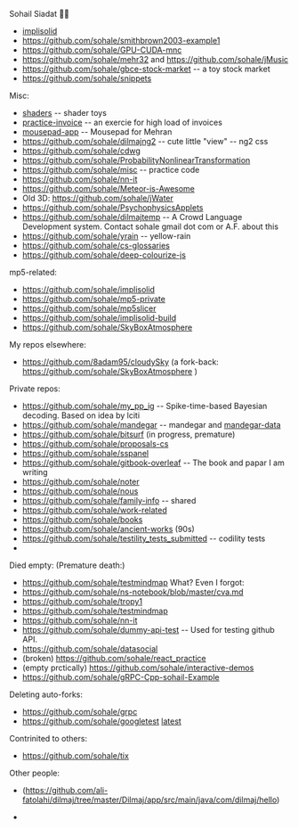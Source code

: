 Sohail Siadat 🌟✨

- [implisolid](https://github.com/sohale/implisolid)
- https://github.com/sohale/smithbrown2003-example1
- https://github.com/sohale/GPU-CUDA-mnc
- https://github.com/sohale/mehr32 and https://github.com/sohale/jMusic
- https://github.com/sohale/gbce-stock-market -- a toy stock market
- https://github.com/sohale/snippets

Misc:
- [shaders](https://github.com/sohale/shaders) -- shader toys
- [practice-invoice](https://github.com/sohale/practice-invoice) -- an exercie for high load of invoices
- [mousepad-app](https://github.com/sohale/mousepad-app) -- Mousepad for Mehran
- https://github.com/sohale/dilmajng2 -- cute little "view" -- ng2 css
- https://github.com/sohale/cdwg
- https://github.com/sohale/ProbabilityNonlinearTransformation
- https://github.com/sohale/misc -- practice code
- https://github.com/sohale/nn-it
- https://github.com/sohale/Meteor-is-Awesome
- Old 3D: https://github.com/sohale/jWater
- https://github.com/sohale/PsychophysicsApplets
- https://github.com/sohale/dilmajtemp -- A Crowd Language Development system. Contact sohale gmail dot com or A.F. about this
- https://github.com/sohale/yrain -- yellow-rain
- https://github.com/sohale/cs-glossaries
- https://github.com/sohale/deep-colourize-js

mp5-related:
- https://github.com/sohale/implisolid
- https://github.com/sohale/mp5-private
- https://github.com/sohale/mp5slicer
- https://github.com/sohale/implisolid-build
- https://github.com/sohale/SkyBoxAtmosphere

My repos elsewhere:
- https://github.com/8adam95/cloudySky (a fork-back: https://github.com/sohale/SkyBoxAtmosphere )

Private repos:
- https://github.com/sohale/my_pp_ig -- Spike-time-based Bayesian decoding. Based on idea by lciti
- https://github.com/sohale/mandegar -- mandegar and [mandegar-data](https://github.com/sohale/mandegar-data)
- https://github.com/sohale/bitsurf (in progress, premature)
- https://github.com/sohale/proposals-cs
- https://github.com/sohale/sspanel
- https://github.com/sohale/gitbook-overleaf -- The book and papar I am writing
- https://github.com/sohale/noter
- https://github.com/sohale/nous
- https://github.com/sohale/family-info -- shared
- https://github.com/sohale/work-related
- https://github.com/sohale/books
- https://github.com/sohale/ancient-works (90s)
- https://github.com/sohale/testility_tests_submitted -- codility tests
- 
Died empty:
(Premature death:)
- https://github.com/sohale/testmindmap
What? Even I forgot:
- https://github.com/sohale/ns-notebook/blob/master/cva.md
- https://github.com/sohale/tropy1
- https://github.com/sohale/testmindmap
- https://github.com/sohale/nn-it
- https://github.com/sohale/dummy-api-test -- Used for testing github API.
- https://github.com/sohale/datasocial
- (broken) https://github.com/sohale/react_practice
- (empty prctically) https://github.com/sohale/interactive-demos
- https://github.com/sohale/gRPC-Cpp-sohail-Example

Deleting auto-forks:
- https://github.com/sohale/grpc
- https://github.com/sohale/googletest [latest](https://github.com/sohale/googletest/commit/ecd530865cefdfa7dea58e84f6aa1b548950363d)

Contrinited to others:
- https://github.com/sohale/tix

Other people:
- (https://github.com/ali-fatolahi/dilmaj/tree/master/Dilmaj/app/src/main/java/com/dilmaj/hello)

- 
